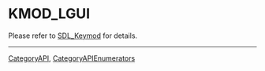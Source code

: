 # KMOD_LGUI

Please refer to [SDL_Keymod](SDL_Keymod) for details.

----
[CategoryAPI](CategoryAPI), [CategoryAPIEnumerators](CategoryAPIEnumerators)

